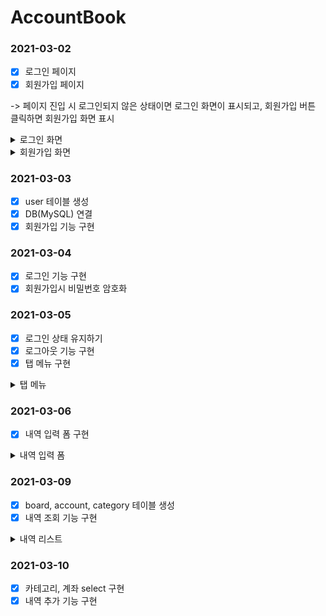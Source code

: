 # AccountBook

### 2021-03-02

- [x] 로그인 페이지
- [x] 회원가입 페이지

-> 페이지 진입 시 로그인되지 않은 상태이면 로그인 화면이 표시되고, 회원가입 버튼 클릭하면 회원가입 화면 표시

<details>
  <summary>로그인 화면</summary>
  
![로그인](https://user-images.githubusercontent.com/61968474/109674511-52e7f980-7bba-11eb-81c4-f4a92e90b85e.PNG)

</details>

<details>
  <summary>회원가입 화면</summary>

![회원가입](https://user-images.githubusercontent.com/61968474/109675674-5760e200-7bbb-11eb-87fd-3f3c2b0c7a6c.png)

</details>

### 2021-03-03

- [x] user 테이블 생성
- [x] DB(MySQL) 연결
- [x] 회원가입 기능 구현

### 2021-03-04

- [x] 로그인 기능 구현
- [x] 회원가입시 비밀번호 암호화

### 2021-03-05

- [x] 로그인 상태 유지하기
- [x] 로그아웃 기능 구현
- [x] 탭 메뉴 구현

<details>
  <summary>탭 메뉴</summary>

![image](https://user-images.githubusercontent.com/61968474/110120749-cda25600-7e00-11eb-9214-ac2ed0a711a2.png)

</details>

### 2021-03-06

- [x] 내역 입력 폼 구현

<details>
  <summary>내역 입력 폼</summary>

![image](https://user-images.githubusercontent.com/61968474/110498469-b33ae600-813a-11eb-8bcd-e88786d2106f.png)

</details>

### 2021-03-09

- [x] board, account, category 테이블 생성
- [x] 내역 조회 기능 구현

<details>
  <summary>내역 리스트</summary>
  
![image](https://user-images.githubusercontent.com/61968474/110498651-de253a00-813a-11eb-8471-84ebd47ece2f.png)

</details>

### 2021-03-10

- [x] 카테고리, 계좌 select 구현
- [x] 내역 추가 기능 구현

